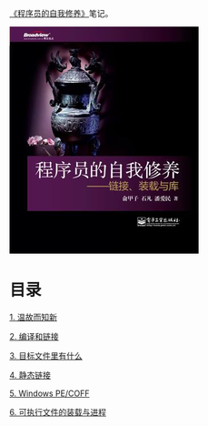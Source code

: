 [《程序员的自我修养》](https://book.douban.com/subject/3652388/)笔记。

![](img/cover.jpg)

# 目录

[1. 温故而知新](1. 温故而知新.md)

[2. 编译和链接](2. 编译和链接.md)

[3. 目标文件里有什么](3. 目标文件里有什么.md)

[4. 静态链接](4. 静态链接.md)

[5. Windows PE/COFF](5. Windows PE/COFF.md)

[6. 可执行文件的装载与进程](6. 可执行文件的装载与进程.md)


